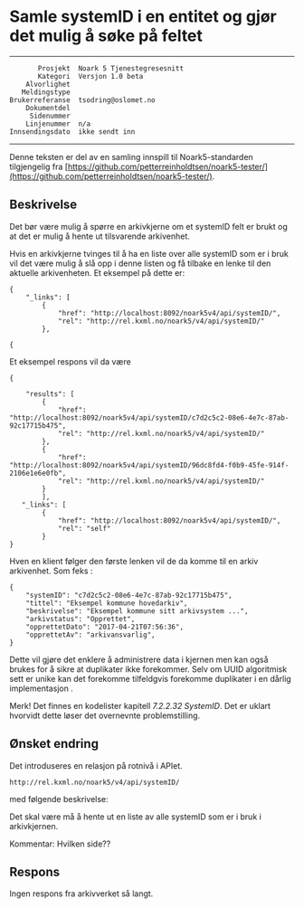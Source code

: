 Samle systemID i en entitet og gjør det mulig å søke på feltet
===========================================

 ------------------  ---------------------------------
           Prosjekt  Noark 5 Tjenestegresesnitt
           Kategori  Versjon 1.0 beta
        Alvorlighet  
       Meldingstype  
    Brukerreferanse  tsodring@oslomet.no
        Dokumentdel  
         Sidenummer  
        Linjenummer  n/a
    Innsendingsdato  ikke sendt inn
 ------------------  ---------------------------------

Denne teksten er del av en samling innspill til Noark5-standarden
tilgjengelig fra [https://github.com/petterreinholdtsen/noark5-tester/](https://github.com/petterreinholdtsen/noark5-tester/).

Beskrivelse
-----------

Det bør være mulig å spørre en arkivkjerne om et systemID felt er brukt og 
at det er mulig å hente ut tilsvarende arkivenhet.

Hvis en arkivkjerne tvinges til å ha en liste over alle systemID som er i bruk
vil det være mulig å slå opp i denne listen og få tilbake en lenke til den aktuelle
arkivenheten. Et eksempel på dette er:

```
{
    "_links": [
        {
            "href": "http://localhost:8092/noark5v4/api/systemID/", 
            "rel": "http://rel.kxml.no/noark5/v4/api/systemID/"
        }, 

{

```

Et eksempel respons vil da være

```
{

    "results": [
        {
            "href": "http://localhost:8092/noark5v4/api/systemID/c7d2c5c2-08e6-4e7c-87ab-92c17715b475", 
            "rel": "http://rel.kxml.no/noark5/v4/api/systemID/"
        }, 
        {
            "href": "http://localhost:8092/noark5v4/api/systemID/96dc8fd4-f0b9-45fe-914f-2106e1e6e0fb", 
            "rel": "http://rel.kxml.no/noark5/v4/api/systemID/"
        }
		],
   "_links": [
        {
            "href": "http://localhost:8092/noark5v4/api/systemID/", 
            "rel": "self"
        }
}

```
Hven en klient følger den første lenken vil de da komme til en arkiv arkivenhet. 
Som feks :

```
{
    "systemID": "c7d2c5c2-08e6-4e7c-87ab-92c17715b475", 
    "tittel": "Eksempel kommune hovedarkiv", 
    "beskrivelse": "Eksempel kommune sitt arkivsystem ...", 
    "arkivstatus": "Opprettet", 
    "opprettetDato": "2017-04-21T07:56:36", 
    "opprettetAv": "arkivansvarlig", 
}

```


Dette vil gjøre det enklere å administrere data i kjernen men kan også
brukes for å sikre at duplikater ikke forekommer. Selv om UUID algoritmisk sett 
er unike kan det forekomme tilfeldgvis forekomme duplikater i en dårlig 
implementasjon .

Merk! Det finnes en kodelister kapitell *7.2.2.32 SystemID*. Det er uklart hvorvidt
dette løser det overnevnte problemstilling.

Ønsket endring
--------------


Det introduseres en relasjon på rotnivå i APIet.

`http://rel.kxml.no/noark5/v4/api/systemID/`

med følgende beskrivelse:

Det skal være må å hente ut en liste av alle systemID som er i bruk 
i arkivkjernen. 


Kommentar: Hvilken side??


Respons
-------

Ingen respons fra arkivverket så langt.

